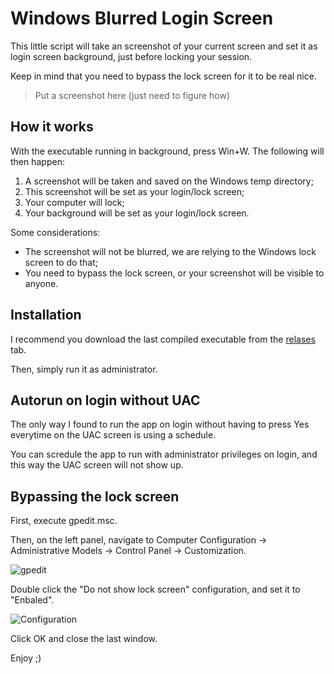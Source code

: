 # Windows Blurred Login Screen

This little script will take an screenshot of your current screen and set it as login screen background, just before locking your session.

Keep in mind that you need to bypass the lock screen for it to be real nice.

> Put a screenshot here (just need to figure how)

## How it works

With the executable running in background, press Win+W.
The following will then happen:

1. A screenshot will be taken and saved on the Windows temp directory;
1. This screenshot will be set as your login/lock screen;
1. Your computer will lock;
1. Your background will be set as your login/lock screen.

Some considerations:

* The screenshot will not be blurred, we are relying to the Windows lock screen to do that;
* You need to bypass the lock screen, or your screenshot will be visible to anyone.

## Installation

I recommend you download the last compiled executable from the [relases](https://github.com/rdmartins/lock/releases) tab.

Then, simply run it as administrator.

## Autorun on login without UAC

The only way I found to run the app on login without having to press Yes everytime on the UAC screen is using a schedule.

You can scredule the app to run with administrator privileges on login, and this way the UAC screen will not show up.

## Bypassing the lock screen

First, execute gpedit.msc.

Then, on the left panel, navigate to Computer Configuration -> Administrative Models -> Control Panel -> Customization.

![gpedit](https://user-images.githubusercontent.com/13852370/74116299-bfe4b780-4b91-11ea-99cc-cc77ccf5a5de.png)

Double click the "Do not show lock screen" configuration, and set it to "Enbaled".

![Configuration](https://user-images.githubusercontent.com/13852370/74116305-c3783e80-4b91-11ea-97b0-99599de76dd5.png)

Click OK and close the last window.

Enjoy ;)
